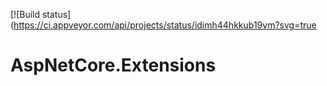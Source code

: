 [![Build status](https://ci.appveyor.com/api/projects/status/idimh44hkkub19vm?svg=true

# AspNetCore.Extensions
